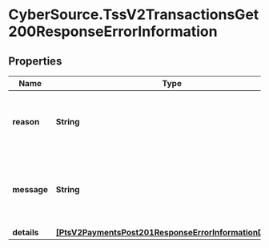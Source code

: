 # CyberSource.TssV2TransactionsGet200ResponseErrorInformation

## Properties
Name | Type | Description | Notes
------------ | ------------- | ------------- | -------------
**reason** | **String** | 1-word description of why a request succeeded or failed.  | [optional] 
**message** | **String** | The user-facing description for why a request succeeded or failed.  | [optional] 
**details** | [**[PtsV2PaymentsPost201ResponseErrorInformationDetails]**](PtsV2PaymentsPost201ResponseErrorInformationDetails.md) |  | [optional] 


